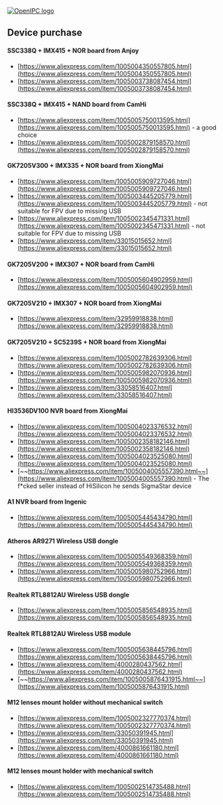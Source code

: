 [![OpenIPC logo][logo]][site_basic]

## Device purchase


#### SSC338Q + IMX415 + NOR board from Anjoy

- [https://www.aliexpress.com/item/1005004350557805.html](https://www.aliexpress.com/item/1005004350557805.html)
- [https://www.aliexpress.com/item/1005003738087454.html](https://www.aliexpress.com/item/1005003738087454.html)


#### SSC338Q + IMX415 + NAND board from CamHi

- [https://www.aliexpress.com/item/1005005750013595.html](https://www.aliexpress.com/item/1005005750013595.html) - a good choice
- [https://www.aliexpress.com/item/1005002879158570.html](https://www.aliexpress.com/item/1005002879158570.html)


#### GK7205V300 + IMX335 + NOR board from XiongMai

- [https://www.aliexpress.com/item/1005005909727046.html](https://www.aliexpress.com/item/1005005909727046.html)
- [https://www.aliexpress.com/item/1005003445205779.html](https://www.aliexpress.com/item/1005003445205779.html) - not suitable for FPV due to missing USB
- [https://www.aliexpress.com/item/1005002345471331.html](https://www.aliexpress.com/item/1005002345471331.html) - not suitable for FPV due to missing USB
- [https://www.aliexpress.com/item/33015015652.html](https://www.aliexpress.com/item/33015015652.html)


#### GK7205V200 + IMX307 + NOR board from CamHi

- [https://www.aliexpress.com/item/1005005604902959.html](https://www.aliexpress.com/item/1005005604902959.html)


#### GK7205V210 + IMX307 + NOR board from XiongMai

- [https://www.aliexpress.com/item/32959918838.html](https://www.aliexpress.com/item/32959918838.html)


#### GK7205V210 + SC5239S + NOR board from XiongMai

- [https://www.aliexpress.com/item/1005002782639306.html](https://www.aliexpress.com/item/1005002782639306.html)
- [https://www.aliexpress.com/item/1005005982070936.html](https://www.aliexpress.com/item/1005005982070936.html)
- [https://www.aliexpress.com/item/33058516407.html](https://www.aliexpress.com/item/33058516407.html)


#### HI3536DV100 NVR board from XiongMai

- [https://www.aliexpress.com/item/1005004023376532.html](https://www.aliexpress.com/item/1005004023376532.html)
- [https://www.aliexpress.com/item/1005002358182146.html](https://www.aliexpress.com/item/1005002358182146.html)
- [https://www.aliexpress.com/item/1005004023525080.html](https://www.aliexpress.com/item/1005004023525080.html)
- [~~https://www.aliexpress.com/item/1005004005557390.html~~](https://www.aliexpress.com/item/1005004005557390.html) - The f*cked seller instead of HiSilicon he sends SigmaStar device

#### A1 NVR board from Ingenic

- [https://www.aliexpress.com/item/1005005445434790.html](https://www.aliexpress.com/item/1005005445434790.html)

#### Atheros AR9271 Wireless USB dongle

- [https://www.aliexpress.com/item/1005005549368359.html](https://www.aliexpress.com/item/1005005549368359.html)
- [https://www.aliexpress.com/item/1005005980752966.html](https://www.aliexpress.com/item/1005005980752966.html)


#### Realtek RTL8812AU Wireless USB dongle

- [https://www.aliexpress.com/item/1005005856548935.html](https://www.aliexpress.com/item/1005005856548935.html)


#### Realtek RTL8812AU Wireless USB module

- [https://www.aliexpress.com/item/1005005638445796.html](https://www.aliexpress.com/item/1005005638445796.html)
- [https://www.aliexpress.com/item/4000280437562.html](https://www.aliexpress.com/item/4000280437562.html)
- [~~https://www.aliexpress.com/item/1005005876431915.html~~](https://www.aliexpress.com/item/1005005876431915.html)

#### M12 lenses mount holder without mechanical switch

- [https://www.aliexpress.com/item/1005002327770374.html](https://www.aliexpress.com/item/1005002327770374.html)
- [https://www.aliexpress.com/item/33050391945.html](https://www.aliexpress.com/item/33050391945.html)
- [https://www.aliexpress.com/item/4000861661180.html](https://www.aliexpress.com/item/4000861661180.html)

#### M12 lenses mount holder with mechanical switch

- [https://www.aliexpress.com/item/1005002514735488.html](https://www.aliexpress.com/item/1005002514735488.html)


[logo]: https://openipc.org/assets/openipc-logo-black.svg
[site_basic]: https://openipc.org
[telegram_en]: https://t.me/OpenIPC

